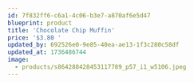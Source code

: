 ```yaml
---
id: 7f832ff6-c6a1-4c06-b3e7-a870af6e5d47
blueprint: product
title: 'Chocolate Chip Muffin'
price: '$3.80 '
updated_by: 692526e0-9e85-40ea-ae13-1f3c280c58df
updated_at: 1736486744
image:
  - products/s864288428453117789_p57_i1_w5106.jpeg
---
```

